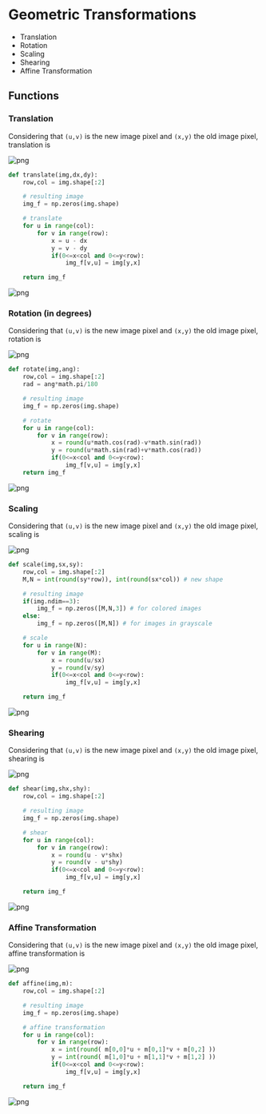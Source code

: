 
# Geometric Transformations

- Translation
- Rotation
- Scaling
- Shearing
- Affine Transformation

## Functions

### Translation

Considering that ``(u,v)`` is the new image pixel and ``(x,y)`` the old image pixel, translation is

![png](images/translation.png)

```python
def translate(img,dx,dy):
    row,col = img.shape[:2]

    # resulting image
    img_f = np.zeros(img.shape)

    # translate
    for u in range(col):
        for v in range(row):
            x = u - dx
            y = v - dy
            if(0<=x<col and 0<=y<row):
                img_f[v,u] = img[y,x]

    return img_f
```


![png](images/output_7_0.png)


### Rotation (in degrees)

Considering that ``(u,v)`` is the new image pixel and ``(x,y)`` the old image pixel, rotation is

![png](images/rotation.png)

```python
def rotate(img,ang):
    row,col = img.shape[:2]
    rad = ang*math.pi/180

    # resulting image
    img_f = np.zeros(img.shape)

    # rotate
    for u in range(col):
        for v in range(row):
            x = round(u*math.cos(rad)-v*math.sin(rad))
            y = round(u*math.sin(rad)+v*math.cos(rad))
            if(0<=x<col and 0<=y<row):
                img_f[v,u] = img[y,x]    
    return img_f
```


![png](images/output_9_0.png)


### Scaling

Considering that ``(u,v)`` is the new image pixel and ``(x,y)`` the old image pixel, scaling is

![png](images/scale.png)

```python
def scale(img,sx,sy):
    row,col = img.shape[:2]
    M,N = int(round(sy*row)), int(round(sx*col)) # new shape

    # resulting image
    if(img.ndim==3):
        img_f = np.zeros([M,N,3]) # for colored images
    else:
        img_f = np.zeros([M,N]) # for images in grayscale

    # scale
    for u in range(N):
        for v in range(M):
            x = round(u/sx)
            y = round(v/sy)
            if(0<=x<col and 0<=y<row):
                img_f[v,u] = img[y,x]

    return img_f
```


![png](images/output_11_0.png)


### Shearing

Considering that ``(u,v)`` is the new image pixel and ``(x,y)`` the old image pixel, shearing is

![png](images/shear.png)

```python
def shear(img,shx,shy):
    row,col = img.shape[:2]

    # resulting image
    img_f = np.zeros(img.shape)

    # shear
    for u in range(col):
        for v in range(row):
            x = round(u - v*shx)
            y = round(v - u*shy)
            if(0<=x<col and 0<=y<row):
                img_f[v,u] = img[y,x]

    return img_f
```


![png](images/output_13_0.png)


### Affine Transformation

Considering that ``(u,v)`` is the new image pixel and ``(x,y)`` the old image pixel, affine transformation is

![png](images/affine.png)

```python
def affine(img,m):
    row,col = img.shape[:2]

    # resulting image
    img_f = np.zeros(img.shape)

    # affine transformation
    for u in range(col):
        for v in range(row):            
            x = int(round( m[0,0]*u + m[0,1]*v + m[0,2] ))
            y = int(round( m[1,0]*u + m[1,1]*v + m[1,2] ))
            if(0<=x<col and 0<=y<row):
                img_f[v,u] = img[y,x]

    return img_f
```

![png](images/output_15_0.png)
